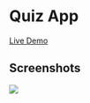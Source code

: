 # Quiz App

[Live Demo](https://lalitkumar4.github.io/quiz-app/)

## Screenshots

<div>
  <img src="https://github.com/Lalitkumar4/quiz-app/assets/64465383/d4d1902c-5601-464d-830b-08331fa023b9"/>
</div>
